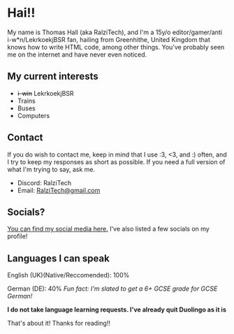 # Hai!!

My name is Thomas Hall (aka RalziTech), and I'm a 15y/o editor/gamer/anti i-w*n/LekrkoekjBSR fan, hailing from Greenhithe, United Kingdom that knows how to write HTML code, among other things. You've probably seen me on the internet and have never even noticed.

## My current interests

- ~~i-win~~ LekrkoekjBSR
- Trains
- Buses
- Computers

## Contact

If you do wish to contact me, keep in mind that I use :3, <3, and :) often, and I try to keep my responses as short as possible. 
If you need a full version of what I'm trying to say, ask me.

- Discord: RalziTech
- Email: RalziTech@gmail.com

## Socials?

[You can find my social media here.](https://ralzitech.wixsite.com/home) I've also listed a few socials on my profile!

## Languages I can speak

English (UK)(Native/Reccomended): 100%

German (DE): 40% *Fun fact: I'm slated to get a 6+ GCSE grade for GCSE German!*

**I do not take language learning requests. I've already quit Duolingo as it is**

That's about it! Thanks for reading!!
